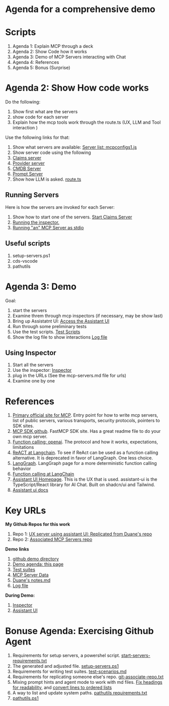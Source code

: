 <!-- ********************* -->
# Agenda for a comprehensive demo
<!-- ********************* -->

<!-- ********************* -->
# Scripts
<!-- ********************* -->

1. Agenda 1: Explain MCP through a deck
2. Agenda 2: Show Code how it works
3. Agenda 3: Demo of MCP Servers interacting with Chat
4. Agenda 4: References
5. Agenda 5: Bonus (Surprise)

<!-- ********************* -->
# Agenda 2: Show How code works
<!-- ********************* -->

Do the following:
1. Show first what are the servers
2. show code for each server
3. Explain how the mcp tools work through the route.ts (UX, LLM and Tool interaction )

Use the following links for that:

1. Show what servers are available: [Server list: mcpconfigs1.js](https://github.com/SatyaKomatineni/assistant-ui-testrepo/blob/473191498cbeea81cb2b069a2e653f9f45627392/app/lib/mcpConfigs1.ts) 
3. Show server code using the following
4. [Claims server](https://github.com/SatyaKomatineni/mcp-servers-testrepo/blob/main/mcp-claims-python/mcp-claims-server.py)
5. [Provider server](https://github.com/SatyaKomatineni/mcp-servers-testrepo/blob/main/mcp-provider-python/mcp-provider-server.py)
6. [CMDB Server](https://github.com/SatyaKomatineni/mcp-servers-testrepo/blob/main/mcp-cmdb-python/mcp-cmdb-server.py)
7.  [Prompt Server](https://github.com/SatyaKomatineni/mcp-servers-testrepo/blob/main/mcp-prompts-python/mcp-prompts-server.py)
8.  Show how LLM is asked. [route.ts](https://github.com/SatyaKomatineni/assistant-ui-testrepo/blob/389f254584c6e5771c48e146d835f32d19a20142/app/api/chat/route.ts)


<!-- ********************* -->
## Running Servers
<!-- ********************* -->

Here is how the servers are  invoked for each Server:

1. Show how to start one of the servers. [Start Claims Server](https://github.com/SatyaKomatineni/mcp-servers-testrepo/blob/main/mcp-claims-python/runclaims-http.ps1)
2. [Running the inspector.](https://github.com/SatyaKomatineni/mcp-servers-testrepo/blob/main/mcp-claims-python/runinspector.ps1)
3. [Running "an" MCP Server as stdio](https://github.com/SatyaKomatineni/mcp-servers-testrepo/blob/main/mcp-claims-python/runinspector-claims.ps1)

<!-- ********************* -->
## Useful scripts
<!-- ********************* -->
1. setup-servers.ps1
2. cds-vscode
3. pathutils


<!-- ********************* -->
# Agenda 3: Demo
<!-- ********************* -->

Goal:

1. start the servers
2. Examine threm through mcp inspectors (if necessary, may be show last)
3. Bring up Assistatnt UI: [Access the Assistant UI](http://127.0.0.1:3000)
4. Run through some preliminary tests
5. Use the test scripts. [Test Scripts](https://github.com/SatyaKomatineni/assistant-ui-testrepo/blob/main/docs/demo/test-scenarios.md)
6. Show the log file to show interactions [Log file](https://github.com/SatyaKomatineni/assistant-ui-testrepo/blob/main/docs/demo/ux-server-run1.log)


<!-- ********************* -->
## Using Inspector
<!-- ********************* -->

1. Start all the servers
2. Use the inspector: [Inspector](http://127.0.0.1:6274/)
3. plug in the URLs (See the mcp-servers.md file for urls)
4. Examine one by one

<!-- ********************* -->
# References
<!-- ********************* -->

1. [Primary official site for MCP](https://modelcontextprotocol.io/introduction). Entry point for how to write mcp servers, list of public servers, various transports, security protocols, pointers to SDK sites.
2. [MCP SDK github](https://github.com/modelcontextprotocol/python-sdk). FastMCP SDK site. Has a great readme file to do your own mcp server.
3. [Function calling: openai](https://platform.openai.com/docs/guides/function-calling?utm_source=chatgpt.com&api-mode=chat). The protocol and how it works, expectations, limitations
4. [ReACT at Langchain](https://python.langchain.com/api_reference/langchain/agents/langchain.agents.react.base.ReActChain.html). To see if ReAct can be used as a function calling alternative. It is deprecated in favor of LangGraph. One less choice.
5. [LangGraph](https://www.langchain.com/langgraph). LangGraph page for a more deterministic function calling behavior
6. [Function calling at LangChain](https://python.langchain.com/docs/how_to/function_calling)
7. [Assistant UI Homepage](https://www.assistant-ui.com/). This is the UX that is used. assistant-ui is the TypeScript/React library for AI Chat. Built on shadcn/ui and Tailwind.
8. [Assistant ui docs](https://www.assistant-ui.com/docs/getting-started)

<!-- ********************* -->
# Key  URLs
<!-- ********************* -->

**My Github Repos for this work**
1. Repo 1: [UX server using assistant UI: Replicated from Duane's repo](https://github.com/SatyaKomatineni/assistant-ui-testrepo/tree/main)
2. Repo 2: [Associated MCP Servers repo](https://github.com/SatyaKomatineni/mcp-servers-testrepo)
   
**Demo links**
1. [github demo directory](https://github.com/SatyaKomatineni/assistant-ui-testrepo/tree/main/docs/demo)
2. [Demo agenda: this page](https://github.com/SatyaKomatineni/assistant-ui-testrepo/blob/main/docs/demo/demo-agenda.md)
3. [Test suites](https://github.com/SatyaKomatineni/assistant-ui-testrepo/blob/main/docs/demo/test-scenarios.md)
4. [MCP Server Data](https://github.com/SatyaKomatineni/assistant-ui-testrepo/blob/main/docs/demo/demo-data.md)
5. [Duane's notes.md](https://github.com/SatyaKomatineni/mcp-servers-testrepo/blob/main/docs/notes.md)
6. [Log file](https://github.com/SatyaKomatineni/assistant-ui-testrepo/blob/main/docs/demo/ux-server-run1.log)

**During Demo:**
1. [Inspector](http://127.0.0.1:6274/)
2. [Assistant UI](http://127.0.0.1:3000)

<!-- ********************* -->
# Bonuse Agenda: Exercising Github Agent
<!-- ********************* -->

1. Requirements for setup servers, a powershel script. [start-servers-requirements.txt](https://github.com/SatyaKomatineni/assistant-ui-testrepo/blob/ce388c7813f5fe9d0aa0471789e2b02f88e9b97d/ps-utils/start-servers-requirements.txt)
2. The generated and adjusted file. [setup-servers.ps1](https://github.com/SatyaKomatineni/assistant-ui-testrepo/blob/ce388c7813f5fe9d0aa0471789e2b02f88e9b97d/ps-utils/setup-servers.ps1)
3. Requirements for writing test suites. [test-scenarios.md](https://github.com/SatyaKomatineni/assistant-ui-testrepo/blob/main/docs/demo/test-scenarios.md)
4. Requirements for replicating someone else's repo. [git-associate-repo.txt](https://github.com/SatyaKomatineni/LearnPowershell/blob/master/gitutils/specs/git-associate-repo.txt)
5. Mixing prompt hints and agent mode to work with md files. [Fix headings for readability](https://github.com/SatyaKomatineni/articles-repo/blob/master/.github/prompts/fixh1.prompt.md), and [convert lines to ordered lists](https://github.com/SatyaKomatineni/articles-repo/blob/master/.github/prompts/olist.prompt.md)
6. A way to list and update system paths. [pathutils requirements.txt](https://github.com/SatyaKomatineni/LearnPowershell/blob/master/gitutils/specs/pathutils.txt)
7. [pathutils.ps1](https://github.com/SatyaKomatineni/LearnPowershell/blob/master/gitutils/pathutils.ps1)


